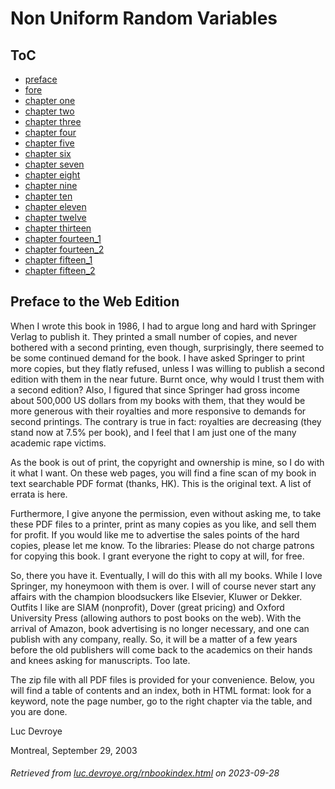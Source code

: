 Non Uniform Random Variables
===


ToC
---

* [preface](preface.pdf)
* [fore](fore.pdf)
* [chapter one](chapter_one.pdf)
* [chapter two](chapter_two.pdf)
* [chapter three](chapter_three.pdf)
* [chapter four](chapter_four.pdf)
* [chapter five](chapter_five.pdf)
* [chapter six](chapter_six.pdf)
* [chapter seven](chapter_seven.pdf)
* [chapter eight](chapter_eight.pdf)
* [chapter nine](chapter_nine.pdf)
* [chapter ten](chapter_ten.pdf)
* [chapter eleven](chapter_eleven.pdf)
* [chapter twelve](chapter_twelve.pdf)
* [chapter thirteen](chapter_thirteen.pdf)
* [chapter fourteen_1](chapter_fourteen_1.pdf)
* [chapter fourteen_2](chapter_fourteen_2.pdf)
* [chapter fifteen_1](chapter_fifteen_1.pdf)
* [chapter fifteen_2](chapter_fifteen_2.pdf)

Preface to the Web Edition
---

When I wrote this book in 1986, I had to argue long and hard with Springer Verlag to publish it. They printed a small number of copies, and never bothered with a second printing, even though, surprisingly, there seemed to be some continued demand for the book. I have asked Springer to print more copies, but they flatly refused, unless I was willing to publish a second edition with them in the near future. Burnt once, why would I trust them with a second edition? Also, I figured that since Springer had gross income about 500,000 US dollars from my books with them, that they would be more generous with their royalties and more responsive to demands for second printings. The contrary is true in fact: royalties are decreasing (they stand now at 7.5% per book), and I feel that I am just one of the many academic rape victims.

As the book is out of print, the copyright and ownership is mine, so I do with it what I want. On these web pages, you will find a fine scan of my book in text searchable PDF format (thanks, HK). This is the original text. A list of errata is here.

Furthermore, I give anyone the permission, even without asking me, to take these PDF files to a printer, print as many copies as you like, and sell them for profit. If you would like me to advertise the sales points of the hard copies, please let me know. To the libraries: Please do not charge patrons for copying this book. I grant everyone the right to copy at will, for free.

So, there you have it. Eventually, I will do this with all my books. While I love Springer, my honeymoon with them is over. I will of course never start any affairs with the champion bloodsuckers like Elsevier, Kluwer or Dekker. Outfits I like are SIAM (nonprofit), Dover (great pricing) and Oxford University Press (allowing authors to post books on the web). With the arrival of Amazon, book advertising is no longer necessary, and one can publish with any company, really. So, it will be a matter of a few years before the old publishers will come back to the academics on their hands and knees asking for manuscripts. Too late.

The zip file with all PDF files is provided for your convenience. Below, you will find a table of contents and an index, both in HTML format: look for a keyword, note the page number, go to the right chapter via the table, and you are done.

Luc Devroye

Montreal, September 29, 2003


###### Retrieved from [luc.devroye.org/rnbookindex.html](http://luc.devroye.org/rnbookindex.html) on 2023-09-28



